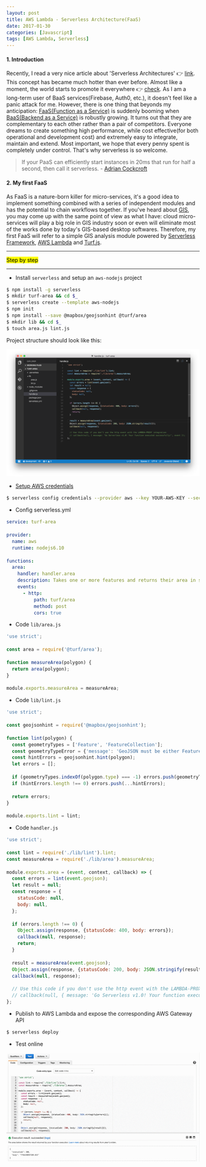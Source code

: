 ```yaml
---
layout: post
title: AWS Lambda - Serverless Architecture(FaaS)
date: 2017-01-30
categories: [Javascript]
tags: [AWS Lambda, Serverless]
---
```


#### 1. Introduction

Recently, I read a very nice article about 'Serverless Architectures' :point_right: [link](https://martinfowler.com/articles/serverless.html). This concept has became much hotter than ever before. Almost like a moment, the world starts to promote it everywhere :point_right: [check](https://github.com/JustServerless/awesome-serverless). As I am a long-term user of BaaS services(Firebase, Auth0, etc.), it doesn't feel like a panic attack for me. However, there is one thing that beyonds my anticipation: [FaaS(Function as a Service)](https://en.wikipedia.org/wiki/Function_as_a_Service) is suddenly booming when [BaaS(Backend as a Service)](https://en.wikipedia.org/wiki/Mobile_backend_as_a_service) is robustly growing. It turns out that they are complementary to each other rather than a pair of competitors. Everyone dreams to create something high performance, while cost effective(for both operational and development cost) and extremely easy to integrate, maintain and extend. Most important, we hope that every penny spent is completely under control. That's why serverless is so welcome.

> If your PaaS can efficiently start instances in 20ms that run for half a second, then call it serverless. - [Adrian Cockcroft](https://twitter.com/adrianco)

#### 2. My first FaaS

As FaaS is a nature-born killer for micro-services, it's a good idea to implement something combined with a series of independent modules and has the potential to chain workflows together. If you've heard about [GIS](http://www.esri.com/what-is-gis), you may come up with the same point of view as what I have: cloud micro-services will play a big role in GIS industry soon or even will eliminate most of the works done by today's GIS-based desktop softwares. Therefore, my first FaaS will refer to a simple GIS analysis module powered by [Serverless Framework](https://serverless.com/), [AWS Lambda](https://aws.amazon.com/lambda/) and [Turf.js](https://github.com/Turfjs/turf).

<hr>
<mark>Step by step</mark>
<hr>

* Install `serverless` and setup an `aws-nodejs` project

```bash
$ npm install -g serverless
$ mkdir turf-area && cd $_
$ serverless create --template aws-nodejs
$ npm init
$ npm install --save @mapbox/geojsonhint @turf/area
$ mkdir lib && cd $_
$ touch area.js lint.js
```

Project structure should look like this:

![Project structure](/assets/img/blogs/20170130-1.png)

*  [Setup AWS credentials]((https://serverless.com/framework/docs/providers/aws/guide/credentials/))

```bash
$ serverless config credentials --provider aws --key YOUR-AWS-KEY --secret YOUR-AWS-SECRET
```

* Config serverless.yml

```yml
service: turf-area

provider:
  name: aws
  runtime: nodejs6.10

functions:
  area:
    handler: handler.area
    description: Takes one or more features and returns their area in square meters.
    events:
      - http:
          path: turf/area
          method: post
          cors: true
```

* Code `lib/area.js`

```javascript
'use strict';

const area = require('@turf/area');

function measureArea(polygon) {
  return area(polygon);
}

module.exports.measureArea = measureArea;
```

* Code `lib/lint.js`

```javascript
'use strict';

const geojsonhint = require('@mapbox/geojsonhint');

function lint(polygon) {
  const geometryTypes = ['Feature', 'FeatureCollection'];
  const geometryTypeError = {'message': 'GeoJSON must be either Feature or FeatureCollection.'};
  const hintErrors = geojsonhint.hint(polygon);
  let errors = [];

  if (geometryTypes.indexOf(polygon.type) === -1) errors.push(geometryTypeError);
  if (hintErrors.length !== 0) errors.push(...hintErrors);

  return errors;
}

module.exports.lint = lint;
```

* Code `handler.js`

```javascript
'use strict';

const lint = require('./lib/lint').lint;
const measureArea = require('./lib/area').measureArea;

module.exports.area = (event, context, callback) => {
  const errors = lint(event.geojson);
  let result = null;
  const response = {
    statusCode: null,
    body: null,
  };

  if (errors.length !== 0) {
    Object.assign(response, {statusCode: 400, body: errors});
    callback(null, response);
    return;
  }

  result = measureArea(event.geojson);
  Object.assign(response, {statusCode: 200, body: JSON.stringify(result)});
  callback(null, response);

  // Use this code if you don't use the http event with the LAMBDA-PROXY integration
  // callback(null, { message: 'Go Serverless v1.0! Your function executed successfully!', event });
};

```

* Publish to AWS Lambda and expose the corresponding AWS Gateway API

```bash
$ serverless deploy
```

* Test online

![Test FaaS Online](/assets/img/blogs/20170130-2.gif)
